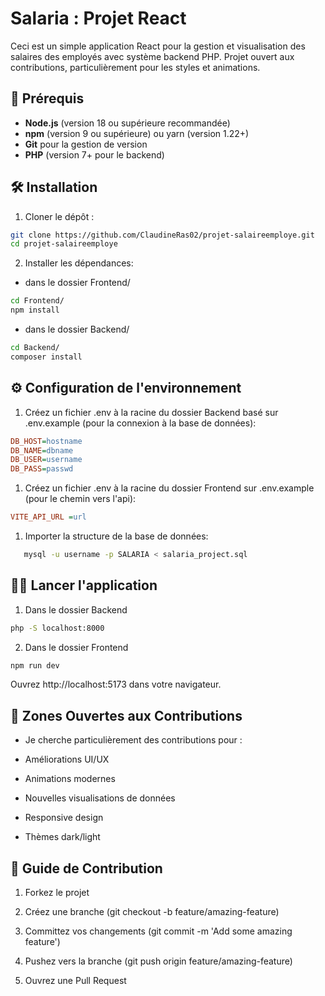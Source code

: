 # Salaria : Projet React

Ceci est un simple application React pour la gestion et visualisation des salaires des employés avec système backend PHP. Projet ouvert aux contributions, particulièrement pour les styles et animations.

## 🚀 Prérequis

- **Node.js** (version 18 ou supérieure recommandée)
- **npm** (version 9 ou supérieure) ou yarn (version 1.22+)
- **Git** pour la gestion de version
- **PHP** (version 7+ pour le backend)

## 🛠 Installation

1. Cloner le dépôt :
```bash
git clone https://github.com/ClaudineRas02/projet-salaireemploye.git
cd projet-salaireemploye
```

2. Installer les dépendances:
- dans le dossier Frontend/ 
```bash
cd Frontend/
npm install
```
- dans le dossier Backend/
```bash
cd Backend/
composer install
```
## ⚙ Configuration de l'environnement
1. Créez un fichier .env à la racine du dossier Backend basé sur .env.example (pour la connexion à la base de données):
```ini
DB_HOST=hostname
DB_NAME=dbname
DB_USER=username
DB_PASS=passwd
```
1.  Créez un fichier .env à la racine du dossier Frontend sur .env.example (pour le chemin vers l'api):
```ini
VITE_API_URL =url
```

1. Importer la structure de la base de données:
```bash
   mysql -u username -p SALARIA < salaria_project.sql
```

##  🏃‍♂️ Lancer l'application
1. Dans le dossier Backend
```bash
php -S localhost:8000
```

2. Dans le dossier Frontend
```bash
npm run dev
```
Ouvrez http://localhost:5173 dans votre navigateur.


## 🎨 Zones Ouvertes aux Contributions

- Je cherche particulièrement des contributions pour :

- Améliorations UI/UX

- Animations modernes

- Nouvelles visualisations de données

- Responsive design

- Thèmes dark/light

## 🤝 Guide de Contribution

1. Forkez le projet

2. Créez une branche (git checkout -b feature/amazing-feature)

3. Committez vos changements (git commit -m 'Add some amazing feature')

4. Pushez vers la branche (git push origin feature/amazing-feature)

5. Ouvrez une Pull Request